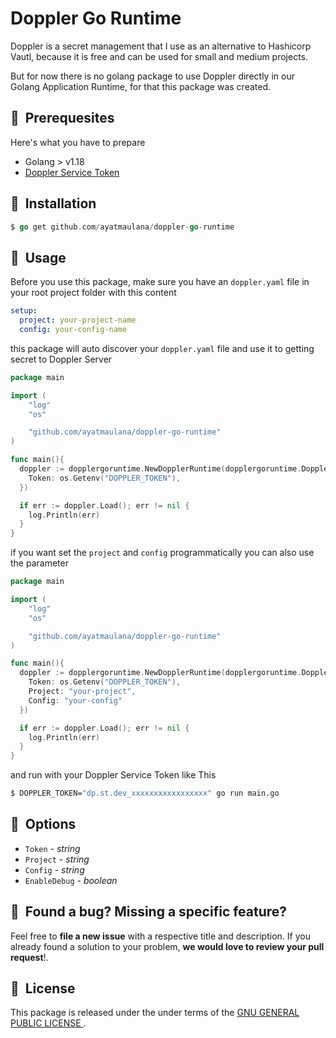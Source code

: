 # Doppler Go Runtime

Doppler is a secret management that I use as an alternative to Hashicorp Vautl, because it is free and can be used for small and medium projects.

But for now there is no golang package to use Doppler directly in our Golang Application Runtime, for that this package was created.

## 🍱&nbsp; Prerequesites

Here's what you have to prepare

- Golang > v1.18
- [Doppler Service Token](https://docs.doppler.com/docs/service-tokens)

## 🚀&nbsp; Installation

```go
$ go get github.com/ayatmaulana/doppler-go-runtime
```

## 🌴&nbsp; Usage

Before you use this package, make sure you have an `doppler.yaml` file in your root project folder with this content

```yaml
setup:
  project: your-project-name
  config: your-config-name
```

this package will auto discover your `doppler.yaml` file and use it to getting secret to Doppler Server

```Go
package main

import (
	"log"
	"os"

	"github.com/ayatmaulana/doppler-go-runtime"
)

func main(){
  doppler := dopplergoruntime.NewDopplerRuntime(dopplergoruntime.DopplerRuntimeConfig{
    Token: os.Getenv("DOPPLER_TOKEN"),
  })

  if err := doppler.Load(); err != nil {
    log.Println(err)
  }
}
```

if you want set the `project` and `config` programmatically you can also use the parameter

```Go
package main

import (
	"log"
	"os"

	"github.com/ayatmaulana/doppler-go-runtime"
)

func main(){
  doppler := dopplergoruntime.NewDopplerRuntime(dopplergoruntime.DopplerRuntimeConfig{
    Token: os.Getenv("DOPPLER_TOKEN"),
    Project: "your-project",
    Config: "your-config"
  })

  if err := doppler.Load(); err != nil {
    log.Println(err)
  }
}
```

and run with your Doppler Service Token like This

```bash
$ DOPPLER_TOKEN="dp.st.dev_xxxxxxxxxxxxxxxxx" go run main.go
```

## 💽&nbsp; Options

- `Token` - _string_
- `Project` - _string_
- `Config` - _string_
- `EnableDebug` - _boolean_

## 🤝&nbsp; Found a bug? Missing a specific feature?

Feel free to **file a new issue** with a respective title and description. If you already found a solution to your problem, **we would love to review your pull request**!.

## 📘&nbsp; License

This package is released under the under terms of the [ GNU GENERAL PUBLIC LICENSE ](LICENSE).
